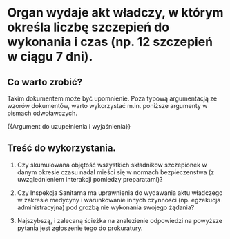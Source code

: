 # Organ wydaje akt władczy, w którym określa liczbę szczepień do wykonania i czas (np. 12 szczepień w ciągu 7 dni).

## Co warto zrobić?
Takim dokumentem może być upomnienie. Poza typową argumentacją ze wzorów dokumentów, warto wykorzystać m.in. poniższe argumenty w pismach odwoławczych.

{{Argument do uzupełnienia i wyjaśnienia}}

## Treść do wykorzystania.

1. Czy skumulowana objętość wszystkich składnikow szczepionek w danym okresie czasu nadal mieści się w normach bezpieczenstwa (z uwzglednieniem interakcji pomiedzy preparatami)?
 
2. Czy Inspekcja Sanitarna ma uprawnienia do wydawania aktu władczego w zakresie medycyny i warunkowanie innych czynnosci (np. egzekucja administracyjna) pod groźbą nie wykonania swojego żądania? 

3. Najszybszą, i zalecaną ścieżka na znalezienie odpowiedzi na powyższe pytania jest zgłoszenie tego do prokuratury.
